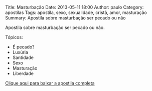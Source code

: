 Title: Masturbação
Date: 2013-05-11 18:00
Author: paulo
Category: apostilas
Tags: apostila, sexo, sexualidade, cristã, amor, masturação
Summary: Apostila sobre masturbação ser pecado ou não

Apostila sobre masturbação ser pecado ou não.

Tópicos:

- É pecado?
- Luxúria
- Santidade
- Sexo
- Masturação
- Liberdade


[Clique aqui para baixar a apostila completa](https://www.dropbox.com/s/ctlx21hog7wq92f/Masturba%C3%A7%C3%A3o.pdf?dl=1)
